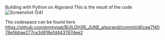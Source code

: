 Building with Python on Algorand
This is the result of the code![Screenshot (54)](https://github.com/emmyoat/BUILDH3R_JUNE_/assets/120312489/24722bb7-b60a-4c6b-bf85-53ae8afe349e)


The codespace can be found here https://github.com/emmyoat/BUILDH3R_JUNE_algorand/commit/d0cee7f4078e5bbae277ce3d816e1d443767dee2
